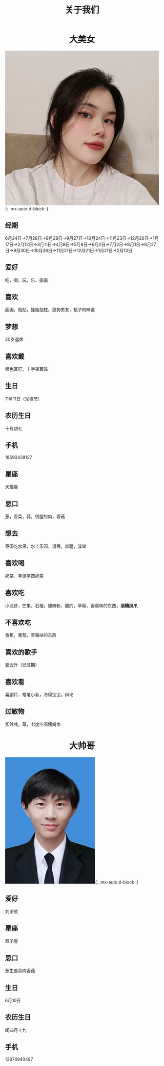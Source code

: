 ﻿---
layout: page
title: 关于我们
---

# <center> 大美女

![刘宇欣](/assets/img/美女.jpg){: .mx-auto.d-block :}

## 经期

6月24日->7月28日->8月28日->9月27日->10月24日->11月23日->12月20日->1月17日->2月12日->3月11日->4月8日->5月8日→6月2日→7月2日→8月1日→8月27日→9月30日→10月26日→11月21日→12月21日→1月21日→2月13日

## 爱好

吃，喝，玩，乐，画画

## 喜欢

画画，贴贴，娃娃抱枕，狼狗男友，桃子的味道

## 梦想

30岁退休

## 喜欢戴

银色耳钉，十字架耳饰

## 生日

11月11日（光棍节）

## 农历生日

十月初七

## 手机

18593438127

## 星座

天蝎座

## 忌口

葱，香菜，蒜，很腥的肉，香菇

## 想去

泰国吃水果，水上乐园，漫展，新疆，澡堂

## 喜欢喝

奶茶，芋泥芋圆奶茶

## 喜欢吃

小龙虾，芒果，石榴，螺蛳粉，酸的，草莓，香蕉味的东西，**酒糟凤爪**

## 不喜欢吃

香蕉，葡萄，草莓味的东西

## 喜欢的歌手

姜云升（已过期）

## 喜欢看

喜剧片，蜡笔小新，海绵宝宝，辩论

## 过敏物

紫外线，草，七度空间姨妈巾

# <center> 大帅哥

![邓陈龙](/assets/img/帅哥.jpg){: .mx-auto.d-block :}

## 爱好

刘宇欣

## 星座

双子座

## 忌口

葱生姜蒜肉香菇

## 生日

6月10日

## 农历生日

闰四月十九

## 手机

13874940487
